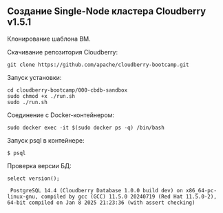 ## Создание Single-Node кластера Cloudberry v1.5.1 ##

Клонирование шаблона ВМ.   
   
Скачивание репозитория Cloudberry:   
```
git clone https://github.com/apache/cloudberry-bootcamp.git
```

Запуск установки:   
```
cd cloudberry-bootcamp/000-cbdb-sandbox
sudo chmod +x ./run.sh
sudo ./run.sh
```

Соединение с Docker-контейнером:   
```
sudo docker exec -it $(sudo docker ps -q) /bin/bash
```

Запуск psql в контейнере:   
```
$ psql
```

Проверка версии БД:   
```
select version();
```
```
 PostgreSQL 14.4 (Cloudberry Database 1.0.0 build dev) on x86_64-pc-linux-gnu, compiled by gcc (GCC) 11.5.0 20240719 (Red Hat 11.5.0-2), 64-bit compiled on Jan 8 2025 21:23:36 (with assert checking)
```

